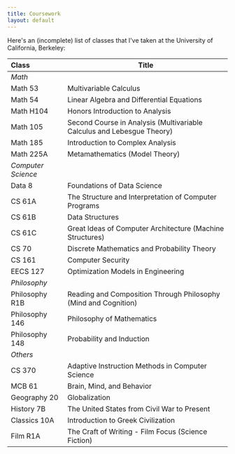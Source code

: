 ```yaml
---
title: Coursework
layout: default
---
```



Here's an (incomplete) list of classes that I've taken at the University of California, Berkeley:

| Class              | Title                                                                  |
| :----------------- | ---------------------------------------------------------------------- |
| _Math_             |                                                                        |
| Math 53            | Multivariable Calculus                                                 |
| Math 54            | Linear Algebra and Differential Equations                              |
| Math H104          | Honors Introduction to Analysis                                        |
| Math 105           | Second Course in Analysis (Multivariable Calculus and Lebesgue Theory) |
| Math 185           | Introduction to Complex Analysis                                       |
| Math 225A          | Metamathematics (Model Theory)                                         |
| _Computer Science_ |                                                                        |
| Data 8             | Foundations of Data Science                                            |
| CS 61A             | The Structure and Interpretation of Computer Programs                  |
| CS 61B             | Data Structures                                                        |
| CS 61C             | Great Ideas of Computer Architecture (Machine Structures)              |
| CS 70              | Discrete Mathematics and Probability Theory                            |
| CS 161             | Computer Security                                                      |
| EECS 127           | Optimization Models in Engineering                                     |
| _Philosophy_       |                                                                        |
| Philosophy R1B     | Reading and Composition Through Philosophy (Mind and Cognition)        |
| Philosophy 146     | Philosophy of Mathematics                                              |
| Philosophy 148     | Probability and Induction                                              |
| _Others_           |                                                                        |
| CS 370             | Adaptive Instruction Methods in Computer Science                       |
| MCB 61             | Brain, Mind, and Behavior                                              |
| Geography 20       | Globalization                                                          |
| History 7B         | The United States from Civil War to Present                            |
| Classics 10A       | Introduction to Greek Civilization                                     |
| Film R1A           | The Craft of Writing - Film Focus (Science Fiction)                    |
